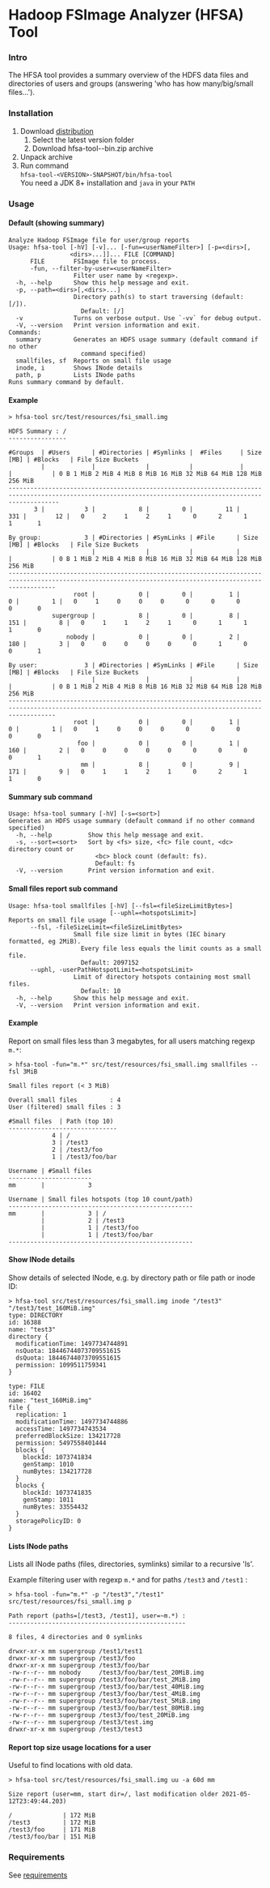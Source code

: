 # Hadoop FSImage Analyzer (HFSA) Tool

### Intro

The HFSA tool provides a summary overview of the HDFS data files and directories of users and groups
(answering 'who has how many/big/small files...').

### Installation

1. Download [distribution](https://repo1.maven.org/maven2/de/m3y/hadoop/hdfs/hfsa/hfsa-tool/)
    1. Select the latest version folder
    2. Download hfsa-tool-<VERSION>-bin.zip archive
2. Unpack archive
3. Run command  
   `hfsa-tool-<VERSION>-SNAPSHOT/bin/hfsa-tool`  
   You need a JDK 8+ installation and `java` in your `PATH`
   
### Usage

#### Default (showing summary)
```
Analyze Hadoop FSImage file for user/group reports
Usage: hfsa-tool [-hV] [-v]... [-fun=<userNameFilter>] [-p=<dirs>[,
                 <dirs>...]]... FILE [COMMAND]
      FILE        FSImage file to process.
      -fun, --filter-by-user=<userNameFilter>
                  Filter user name by <regexp>.
  -h, --help      Show this help message and exit.
  -p, --path=<dirs>[,<dirs>...]
                  Directory path(s) to start traversing (default: [/]).
                    Default: [/]
  -v              Turns on verbose output. Use `-vv` for debug output.
  -V, --version   Print version information and exit.
Commands:
  summary         Generates an HDFS usage summary (default command if no other
                    command specified)
  smallfiles, sf  Reports on small file usage
  inode, i        Shows INode details
  path, p         Lists INode paths
Runs summary command by default.
```

#### Example
```
> hfsa-tool src/test/resources/fsi_small.img 

HDFS Summary : /
----------------

#Groups  | #Users      | #Directories | #Symlinks |  #Files     | Size [MB] | #Blocks   | File Size Buckets 
         |             |              |           |             |           |           | 0 B 1 MiB 2 MiB 4 MiB 8 MiB 16 MiB 32 MiB 64 MiB 128 MiB 256 MiB
----------------------------------------------------------------------------------------------------------------------------------------------------------
       3 |           3 |            8 |         0 |         11 |       331 |        12 |   0     2     1     2     1      0      2      1       1       1

By group:            3 | #Directories | #SymLinks | #File      | Size [MB] | #Blocks   | File Size Buckets
                       |              |           |            |           |           | 0 B 1 MiB 2 MiB 4 MiB 8 MiB 16 MiB 32 MiB 64 MiB 128 MiB 256 MiB
---------------------------------------------------------------------------------------------------------------------------------------------------------
                  root |            0 |         0 |          1 |         0 |         1 |   0     1     0     0     0      0      0      0       0       0
            supergroup |            8 |         0 |          8 |       151 |         8 |   0     1     1     2     1      0      1      1       1       0
                nobody |            0 |         0 |          2 |       180 |         3 |   0     0     0     0     0      0      1      0       0       1

By user:             3 | #Directories | #SymLinks | #File      | Size [MB] | #Blocks   | File Size Buckets
                       |              |           |            |           |           | 0 B 1 MiB 2 MiB 4 MiB 8 MiB 16 MiB 32 MiB 64 MiB 128 MiB 256 MiB
---------------------------------------------------------------------------------------------------------------------------------------------------------
                  root |            0 |         0 |          1 |         0 |         1 |   0     1     0     0     0      0      0      0       0       0
                   foo |            0 |         0 |          1 |       160 |         2 |   0     0     0     0     0      0      0      0       0       1
                    mm |            8 |         0 |          9 |       171 |         9 |   0     1     1     2     1      0      2      1       1       0

```
#### Summary sub command
```
Usage: hfsa-tool summary [-hV] [-s=<sort>]
Generates an HDFS usage summary (default command if no other command specified)
  -h, --help          Show this help message and exit.
  -s, --sort=<sort>   Sort by <fs> size, <fc> file count, <dc> directory count or
                        <bc> block count (default: fs).
                        Default: fs
  -V, --version       Print version information and exit.
```

#### Small files report sub command
```
Usage: hfsa-tool smallfiles [-hV] [--fsl=<fileSizeLimitBytes>]
                            [--uphl=<hotspotsLimit>]
Reports on small file usage
      --fsl, -fileSizeLimit=<fileSizeLimitBytes>
                  Small file size limit in bytes (IEC binary formatted, eg 2MiB).
                    Every file less equals the limit counts as a small file.
                    Default: 2097152
      --uphl, -userPathHotspotLimit=<hotspotsLimit>
                  Limit of directory hotspots containing most small files.
                    Default: 10
  -h, --help      Show this help message and exit.
  -V, --version   Print version information and exit.
```

#### Example
Report on small files less than 3 megabytes, for all users matching regexp `m.*`:

```
> hfsa-tool -fun="m.*" src/test/resources/fsi_small.img smallfiles --fsl 3MiB

Small files report (< 3 MiB)

Overall small files         : 4
User (filtered) small files : 3

#Small files  | Path (top 10) 
------------------------------
            4 | /
            3 | /test3
            2 | /test3/foo
            1 | /test3/foo/bar

Username | #Small files
-----------------------
mm       |            3

Username | Small files hotspots (top 10 count/path)
---------------------------------------------------
mm       |            3 | /
         |            2 | /test3
         |            1 | /test3/foo
         |            1 | /test3/foo/bar
---------------------------------------------------
```
#### Show INode details 

Show details of selected INode, e.g. by directory path or file path or inode ID:
```
> hfsa-tool src/test/resources/fsi_small.img inode "/test3" "/test3/test_160MiB.img"
type: DIRECTORY
id: 16388
name: "test3"
directory {
  modificationTime: 1497734744891
  nsQuota: 18446744073709551615
  dsQuota: 18446744073709551615
  permission: 1099511759341
}

type: FILE
id: 16402
name: "test_160MiB.img"
file {
  replication: 1
  modificationTime: 1497734744886
  accessTime: 1497734743534
  preferredBlockSize: 134217728
  permission: 5497558401444
  blocks {
    blockId: 1073741834
    genStamp: 1010
    numBytes: 134217728
  }
  blocks {
    blockId: 1073741835
    genStamp: 1011
    numBytes: 33554432
  }
  storagePolicyID: 0
}
```

#### Lists INode paths
Lists all INode paths (files, directories, symlinks) similar to a recursive 'ls'.

Example filtering user with regexp `m.*` and for paths `/test3` and `/test1` :
```
> hfsa-tool -fun="m.*" -p "/test3","/test1" src/test/resources/fsi_small.img p

Path report (paths=[/test3, /test1], user=~m.*) :
-------------------------------------------------

8 files, 4 directories and 0 symlinks

drwxr-xr-x mm supergroup /test1/test1
drwxr-xr-x mm supergroup /test3/foo
drwxr-xr-x mm supergroup /test3/foo/bar
-rw-r--r-- mm nobody     /test3/foo/bar/test_20MiB.img
-rw-r--r-- mm supergroup /test3/foo/bar/test_2MiB.img
-rw-r--r-- mm supergroup /test3/foo/bar/test_40MiB.img
-rw-r--r-- mm supergroup /test3/foo/bar/test_4MiB.img
-rw-r--r-- mm supergroup /test3/foo/bar/test_5MiB.img
-rw-r--r-- mm supergroup /test3/foo/bar/test_80MiB.img
-rw-r--r-- mm supergroup /test3/foo/test_20MiB.img
-rw-r--r-- mm supergroup /test3/test.img
drwxr-xr-x mm supergroup /test3/test3

```

#### Report top size usage locations for a user

Useful to find locations with old data.

```
> hfsa-tool src/test/resources/fsi_small.img uu -a 60d mm 

Size report (user=mm, start dir=/, last modification older 2021-05-12T23:49:44.203)

/              | 172 MiB
/test3         | 172 MiB
/test3/foo     | 171 MiB
/test3/foo/bar | 151 MiB
```

### Requirements 

See [requirements](../README.md#requirements)
